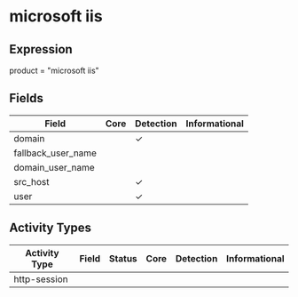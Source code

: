 microsoft iis
=============

Expression
----------

product = "microsoft iis"

Fields
------

| Field              | Core | Detection | Informational |
| ------------------ | ---- | --------- | ------------- |
| domain             |      | &#10003;  |               |
| fallback_user_name |      |           |               |
| domain_user_name   |      |           |               |
| src_host           |      | &#10003;  |               |
| user               |      | &#10003;  |               |

Activity Types
--------------

| Activity Type | Field | Status | Core | Detection | Informational |
| ------------- | ----- | ------ | ---- | --------- | ------------- |
| http-session  |       |        |      |           |               |

